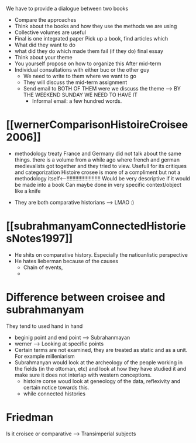 We have to provide a dialogue between two books 
* Compare the approaches
* Think about the books and how they use the methods we are using 
* Collective volumes are useful 
* Final is one integrated paper 
Pick up a book, find articles which
* What did they want to do 
* what did they do which made them fail (if they do)
final essay
* Think about your theme 
* You yourself propose on how to organize this
After mid-term 
* Individual consultations with either buc or the other guy 
	* We need to write to them where we want to go 
	* They will discuss the mid-term assignment  
	* Send email to BOTH OF THEM were we discuss the theme --> BY THE WEEKEND SUNDAY WE NEED TO HAVE IT 
		* Informal email: a few hundred words. 
# [[wernerComparisonHistoireCroisee2006]]
* methodology treaty 
France and Germany did not talk about the same things. there is a volume from a while ago where french and german medievalists got together and they tried to view. 
Usefull for its critiques and categorization 
Histoire crosee is more of a compliment but not a methodology itself<--!!!!!!!!!!!!!!!!!!!!!!!
Would be very descriptive if it would be made into a book 
Can maybe done in very specific context/object like a knife 
- They are both comparative historians --> LMAO :) 
# [[subrahmanyamConnectedHistoriesNotes1997]]
* He shits on comparative history. Especially the natioanlistic perspective 
* He hates lieberman because of the causes
	* Chain of events, 
	* 


# Difference between croisee and subrahmanyam
They tend to used hand in hand 
* beginig point and end point --> Subrahanmayan
* werner --> Looking at specific points 
* Certain terms are not examined, they are treated as static and as a unit. For example milleniarism 
* Subrahmanyan would look at the archeology of the people working in the fields (in the ottoman, etc) and look at how they have studied it and make sure it does not interlap with western conceptions. 
	* histoire corse woud look at geneology of the data, reflexivity and certain notice towards this. 
	* while connected histories
# Friedman 
Is it croisee or comparative --> 
Transimperial subjects 


